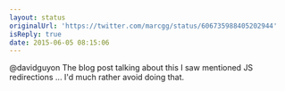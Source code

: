 ```yaml
---
layout: status
originalUrl: 'https://twitter.com/marcgg/status/606735988405202944'
isReply: true
date: 2015-06-05 08:15:06
---
```


@davidguyon The blog post talking about this I saw mentioned JS redirections ... I'd much rather avoid doing that.
